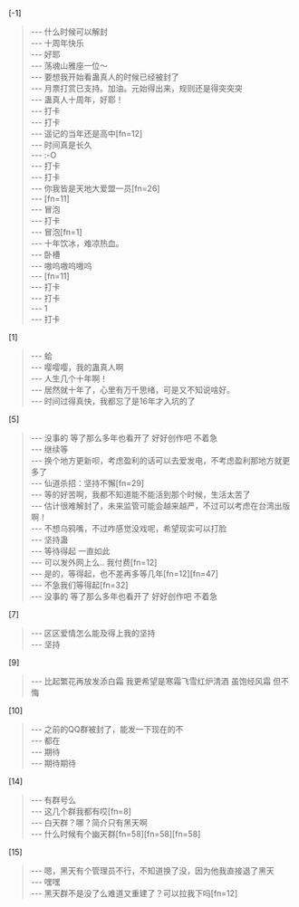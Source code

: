 
[-1] 
>--- 什么时候可以解封<br>
>--- 十周年快乐<br>
>--- 好耶<br>
>--- 荡魂山雅座一位～<br>
>--- 要想我开始看蛊真人的时候已经被封了<br>
>--- 月票打赏已支持。加油。元始得出来，规则还是得突突突<br>
>--- 蛊真人十周年，好耶！<br>
>--- 打卡<br>
>--- 打卡<br>
>--- 遥记的当年还是高中[fn=12]<br>
>--- 时间真是长久<br>
>--- :-O<br>
>--- 打卡<br>
>--- 打卡<br>
>--- 你我皆是天地大爱盟一员[fn=26]<br>
>--- [fn=11]<br>
>--- 冒泡<br>
>--- 打卡<br>
>--- 冒泡[fn=1]<br>
>--- 十年饮冰，难凉热血。<br>
>--- 卧槽<br>
>--- 嗷呜嗷呜嗷呜<br>
>--- [fn=11]<br>
>--- 打卡<br>
>--- 打卡<br>
>--- 1<br>
>--- 打卡<br>

[1] 
>--- 蛤<br>
>--- 嘤嘤嘤，我的蛊真人啊<br>
>--- 人生几个十年啊！<br>
>--- 居然就十年了，心里有万千思绪，可是又不知说啥好。<br>
>--- 时间过得真快，我都忘了是16年才入坑的了<br>

[5] 
>--- 没事的 等了那么多年也看开了 好好创作吧 不着急<br>
>--- 继续等<br>
>--- 换个地方更新呗，考虑盈利的话可以去爱发电，不考虑盈利那地方就更多了<br>
>--- 仙道杀招：坚持不懈[fn=29]<br>
>--- 等的好苦啊，我都不知道能不能活到那个时候，生活太苦了<br>
>--- 估计很难解封了，未来监管可能会越来越严，不过可以考虑在台湾出版啊！<br>
>--- 不想乌鸦嘴，不过咋感觉没戏呢，希望现实可以打脸<br>
>--- 坚持蛊<br>
>--- 等待得起 一直如此<br>
>--- 可以发外网上么.. 我付费[fn=12]<br>
>--- 是的，等得起，也不差再多等几年[fn=12][fn=47]<br>
>--- 不急我们等得起[fn=32]<br>
>--- 没事的 等了那么多年也看开了 好好创作吧 不着急<br>

[7] 
>--- 区区爱情怎么能及得上我的坚持<br>
>--- 坚持<br>

[9] 
>--- 比起繁花再放发添白霜 我更希望是寒霜飞雪红炉清酒 虽饱经风霜 但不悔<br>

[10] 
>--- 之前的QQ群被封了，能发一下现在的不<br>
>--- 都在<br>
>--- 期待<br>
>--- 期待期待<br>

[14] 
>--- 有群号么<br>
>--- 这几个群我都有哎[fn=8]<br>
>--- 白天群？哪？简介只有黑天啊<br>
>--- 什么时候有个幽天群[fn=58][fn=58][fn=58]<br>

[15] 
>--- 嗯，黑天有个管理员不行，不知道换了没，因为他我直接退了黑天<br>
>--- 嘿嘿<br>
>--- 黑天群不是没了么难道又重建了？可以拉我下吗[fn=12]<br>
